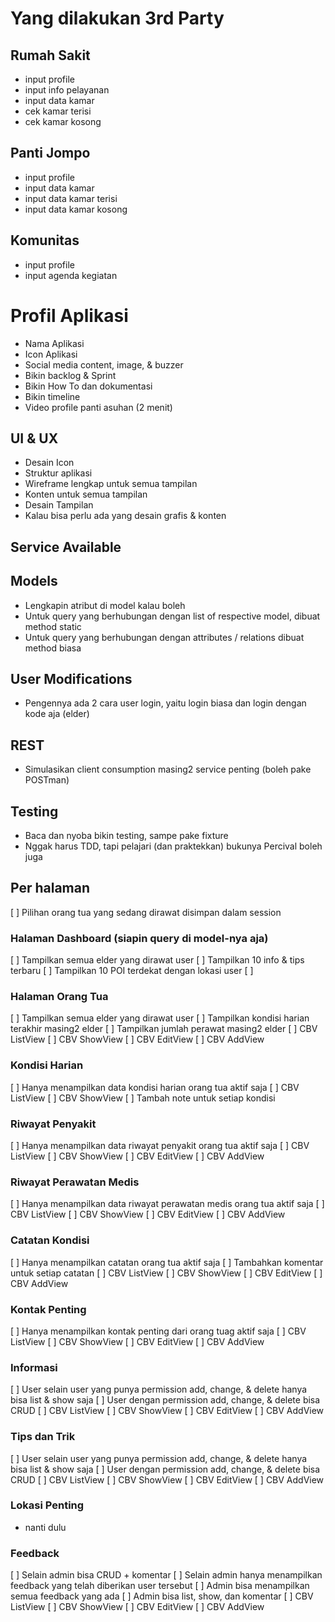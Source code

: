 # Yang dilakukan 3rd Party

## Rumah Sakit
- input profile
- input info pelayanan
- input data kamar
- cek kamar terisi
- cek kamar kosong

## Panti Jompo
- input profile
- input data kamar
- input data kamar terisi
- input data kamar kosong

## Komunitas
- input profile
- input agenda kegiatan



# Profil Aplikasi
- Nama Aplikasi
- Icon Aplikasi
- Social media content, image, & buzzer
- Bikin backlog & Sprint
- Bikin How To dan dokumentasi
- Bikin timeline
- Video profile panti asuhan (2 menit)

## UI & UX
- Desain Icon
- Struktur aplikasi
- Wireframe lengkap untuk semua tampilan
- Konten untuk semua tampilan
- Desain Tampilan
- Kalau bisa perlu ada yang desain grafis & konten

## Service Available


## Models
- Lengkapin atribut di model kalau boleh
- Untuk query yang berhubungan dengan list of respective model, dibuat method static
- Untuk query yang berhubungan dengan attributes / relations dibuat method biasa

## User Modifications
- Pengennya ada 2 cara user login, yaitu login biasa dan login dengan kode  aja (elder)

## REST
- Simulasikan client consumption masing2 service penting (boleh pake POSTman)

## Testing
- Baca dan nyoba bikin testing, sampe pake fixture
- Nggak harus TDD, tapi pelajari (dan praktekkan) bukunya Percival boleh juga

## Per halaman
[ ] Pilihan orang tua yang sedang dirawat disimpan dalam session

### Halaman Dashboard (siapin query di model-nya aja)
[ ] Tampilkan semua elder yang dirawat user
[ ] Tampilkan 10 info & tips terbaru
[ ] Tampilkan 10 POI terdekat dengan lokasi user
[ ]

### Halaman Orang Tua
[ ] Tampilkan semua elder yang dirawat user
[ ] Tampilkan kondisi harian terakhir masing2 elder
[ ] Tampilkan jumlah perawat masing2 elder
[ ] CBV ListView
[ ] CBV ShowView
[ ] CBV EditView
[ ] CBV AddView

### Kondisi Harian
[ ] Hanya menampilkan data kondisi harian orang tua aktif saja
[ ] CBV ListView
[ ] CBV ShowView
[ ] Tambah note untuk setiap kondisi

### Riwayat Penyakit
[ ] Hanya menampilkan data riwayat penyakit orang tua aktif saja
[ ] CBV ListView
[ ] CBV ShowView
[ ] CBV EditView
[ ] CBV AddView

### Riwayat Perawatan Medis
[ ] Hanya menampilkan data riwayat perawatan medis orang tua aktif saja
[ ] CBV ListView
[ ] CBV ShowView
[ ] CBV EditView
[ ] CBV AddView

### Catatan Kondisi
[ ] Hanya menampilkan catatan orang tua aktif saja
[ ] Tambahkan komentar untuk setiap catatan
[ ] CBV ListView
[ ] CBV ShowView
[ ] CBV EditView
[ ] CBV AddView

### Kontak Penting
[ ] Hanya menampilkan kontak penting dari orang tuag aktif saja
[ ] CBV ListView
[ ] CBV ShowView
[ ] CBV EditView
[ ] CBV AddView

### Informasi
[ ] User selain user yang punya permission add, change, & delete hanya bisa list & show saja
[ ] User dengan permission add, change, & delete bisa CRUD
[ ] CBV ListView
[ ] CBV ShowView
[ ] CBV EditView
[ ] CBV AddView

### Tips dan Trik
[ ] User selain user yang punya permission add, change, & delete hanya bisa list & show saja
[ ] User dengan permission add, change, & delete bisa CRUD
[ ] CBV ListView
[ ] CBV ShowView
[ ] CBV EditView
[ ] CBV AddView

### Lokasi Penting
- nanti dulu

### Feedback
[ ] Selain admin bisa CRUD + komentar
[ ] Selain admin hanya menampilkan feedback yang telah diberikan user tersebut
[ ] Admin bisa menampilkan semua feedback yang ada
[ ] Admin bisa list, show, dan komentar
[ ] CBV ListView
[ ] CBV ShowView
[ ] CBV EditView
[ ] CBV AddView